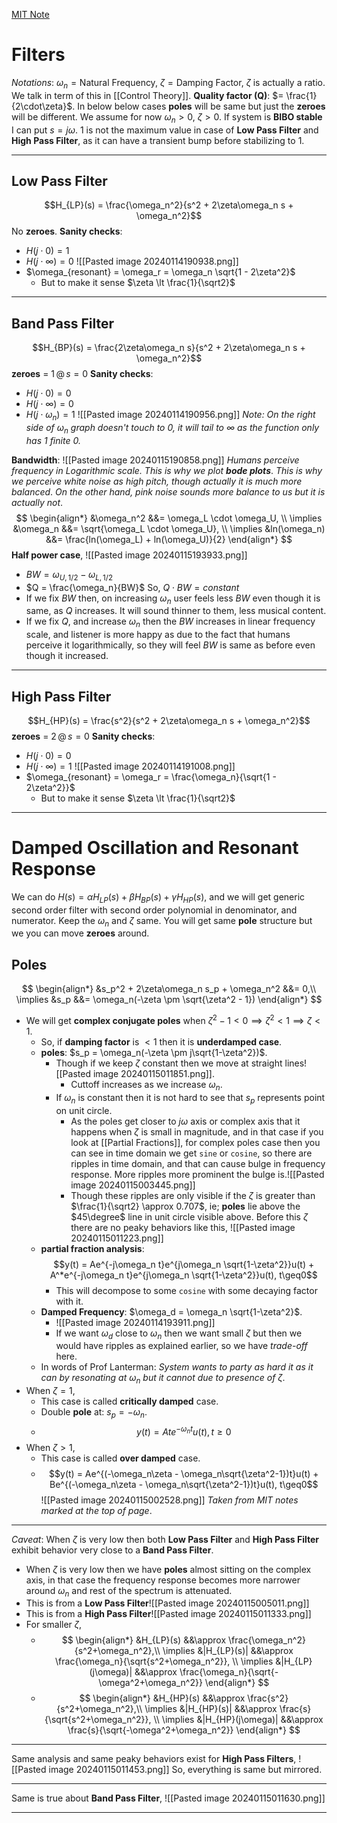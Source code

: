 [MIT Note](https://web.mit.edu/2.14/www/Handouts/PoleZero.pdf)
# Filters

*Notations*: $\omega_n = \text{Natural Frequency}$, $\zeta = \text{Damping Factor}$,
$\zeta$ is actually a ratio. We talk in term of this in [[Control Theory]].
**Quality factor (Q)**: $= \frac{1}{2\cdot\zeta}$.
In below below cases **poles** will be same but just the **zeroes** will be different.
We assume for now $\omega_n \gt 0$, $\zeta \gt 0$.
If system is **BIBO stable** I can put $s = j\omega$.
$1$ is not the maximum value in case of **Low Pass Filter** and **High Pass Filter**, as it can have a transient bump before stabilizing to $1$. 
***
## Low Pass Filter
$$H_{LP}(s) = \frac{\omega_n^2}{s^2 + 2\zeta\omega_n s + \omega_n^2}$$
No **zeroes**.
**Sanity checks**:
- $H(j\cdot 0) = 1$
- $H(j\cdot \infty) = 0$
![[Pasted image 20240114190938.png]]
- $\omega_{resonant} = \omega_r = \omega_n \sqrt{1 - 2\zeta^2}$
	- But to make it sense $\zeta \lt \frac{1}{\sqrt2}$
***
## Band Pass Filter
$$H_{BP}(s) = \frac{2\zeta\omega_n s}{s^2 + 2\zeta\omega_n s + \omega_n^2}$$
**zeroes** = $1 \, @ \, s = 0$
**Sanity checks**:
- $H(j\cdot 0) = 0$
- $H(j\cdot \infty) = 0$
- $H(j \cdot \omega_n) = 1$
![[Pasted image 20240114190956.png]]
*Note: On the right side of $\omega_n$ graph doesn't touch to $0$, it will tail to $\infty$ as the function only has $1$ finite $0$.*

**Bandwidth**:
![[Pasted image 20240115190858.png]]
*Humans perceive frequency in Logarithmic scale. This is why we plot **bode plots***. *This is why we perceive white noise as high pitch, though actually it is much more balanced*. *On the other hand, pink noise sounds more balance to us but it is actually not*.
$$
\begin{align*}
&\omega_n^2 &&= \omega_L \cdot \omega_U, \\
\implies &\omega_n &&= \sqrt{\omega_L \cdot \omega_U}, \\
\implies &ln(\omega_n) &&= \frac{ln(\omega_L) + ln(\omega_U)}{2}
\end{align*}
$$
**Half power case**, ![[Pasted image 20240115193933.png]]
- $BW = \omega_{U, 1/2} - \omega_{L, 1/2}$
- $Q = \frac{\omega_n}{BW}$
So, $Q \cdot BW = constant$
- If we fix $BW$ then, on increasing $\omega_n$ user feels less $BW$ even though it is same, as $Q$ increases. It will sound thinner to them, less musical content.
- If we fix $Q$, and increase $\omega_n$ then the $BW$ increases in linear frequency scale, and listener is more happy as due to the fact that humans perceive it logarithmically, so they will feel $BW$ is same as before even though it increased.
***
## High Pass Filter
$$H_{HP}(s) = \frac{s^2}{s^2 + 2\zeta\omega_n s + \omega_n^2}$$
**zeroes** = $2 \, @ \, s = 0$
**Sanity checks**:
- $H(j\cdot 0) = 0$
- $H(j\cdot \infty) = 1$
![[Pasted image 20240114191008.png]]
- $\omega_{resonant} = \omega_r = \frac{\omega_n}{\sqrt{1 - 2\zeta^2}}$
	- But to make it sense $\zeta \lt \frac{1}{\sqrt2}$
***
# Damped Oscillation and Resonant Response

We can do $H(s) = \alpha H_{LP}(s) + \beta H_{BP}(s) + \gamma H_{HP}(s)$, and we will get generic second order filter with second order polynomial in denominator, and numerator.
Keep the $\omega_n$ and $\zeta$ same. You will get same **pole** structure but we you can move **zeroes** around.

## Poles
$$
\begin{align*}
&s_p^2 + 2\zeta\omega_n s_p + \omega_n^2 &&= 0,\\
\implies &s_p &&= \omega_n(-\zeta \pm \sqrt{\zeta^2 - 1})
\end{align*}
$$
- We will get **complex conjugate poles** when $\zeta^2 - 1 \lt 0 \implies \zeta^2 \lt 1 \implies \zeta \lt 1$.
	- So, if **damping factor** is $\lt 1$ then it is **underdamped case**.
	- **poles**: $s_p = \omega_n(-\zeta \pm j\sqrt{1-\zeta^2})$.
		- Though if we keep $\zeta$ constant then we move at straight lines![[Pasted image 20240115011851.png]].
			- Cuttoff increases as we increase $\omega_n$.
		-  If $\omega_n$ is constant then it is not hard to see that $s_p$ represents point on unit circle.
			- As the poles get closer to $j\omega$ axis or complex axis that it happens when $\zeta$ is small in magnitude, and in that case if you look at [[Partial Fractions]], for complex poles case then you can see in time domain we get `sine` or `cosine`, so there are ripples in time domain, and that can cause bulge in frequency response. More ripples more prominent the bulge is.![[Pasted image 20240115003445.png]]
			- Though these ripples are only visible if the $\zeta$ is greater than $\frac{1}{\sqrt2} \approx 0.707$, ie; **poles** lie above the $45\degree$ line in unit circle visible above. Before this $\zeta$ there are no peaky behaviors like this, ![[Pasted image 20240115011223.png]]
	- **partial fraction analysis**: $$y(t) = Ae^{-j\omega_n t}e^{j\omega_n \sqrt{1-\zeta^2}}u(t) + A^*e^{-j\omega_n t}e^{j\omega_n \sqrt{1-\zeta^2}}u(t), t\geq0$$
		- This will decompose to some `cosine` with some decaying factor with it.
	- **Damped Frequency**: $\omega_d = \omega_n \sqrt{1-\zeta^2}$.
		- ![[Pasted image 20240114193911.png]]
		- If we want $\omega_d$ close to $\omega_n$ then we want small $\zeta$ but then we would have ripples as explained earlier, so we have *trade-off* here.
	- In words of Prof Lanterman: *System wants to party as hard it as it can by resonating at $\omega_n$ but it cannot due to presence of $\zeta$*.
- When $\zeta = 1$,
	- This case is called **critically damped** case.
	- Double **pole** at: $s_p = -\omega_n$.
	- $$y(t) = Ate^{-\omega_nt}u(t), t\geq0$$
- When $\zeta \gt 1$,
	- This case is called **over damped** case.
	- $$y(t) = Ae^{(-\omega_n\zeta - \omega_n\sqrt{\zeta^2-1})t}u(t) + Be^{(-\omega_n\zeta - \omega_n\sqrt{\zeta^2-1})t}u(t), t\geq0$$
![[Pasted image 20240115002528.png]]
*Taken from MIT notes marked at the top of page*.
***
*Caveat*: When $\zeta$ is very low then both **Low Pass Filter** and **High Pass Filter** exhibit behavior very close to a **Band Pass Filter**. 
- When $\zeta$ is very low then we have **poles** almost sitting on the complex axis, in that case the frequency response becomes more narrower around $\omega_n$ and rest of the spectrum is attenuated.
- This is from a **Low Pass Filter**![[Pasted image 20240115005011.png]]
- This is from a **High Pass Filter**![[Pasted image 20240115011333.png]]
- For smaller $\zeta$,
	- $$
	  \begin{align*}
	  &H_{LP}(s) &&\approx \frac{\omega_n^2}{s^2+\omega_n^2},\\
	  \implies &|H_{LP}(s)| &&\approx \frac{\omega_n}{\sqrt{s^2+\omega_n^2}}, \\
	  \implies &|H_{LP}(j\omega)| &&\approx \frac{\omega_n}{\sqrt{-\omega^2+\omega_n^2}}
	  \end{align*}
	  $$
	- $$
	  \begin{align*}
	  &H_{HP}(s) &&\approx \frac{s^2}{s^2+\omega_n^2},\\
	  \implies &|H_{HP}(s)| &&\approx \frac{s}{\sqrt{s^2+\omega_n^2}}, \\
	  \implies &|H_{HP}(j\omega)| &&\approx \frac{s}{\sqrt{-\omega^2+\omega_n^2}}
	  \end{align*}
	  $$
***
Same analysis and same peaky behaviors exist for **High Pass Filters**, ![[Pasted image 20240115011453.png]]
So, everything is same but mirrored.
***
Same is true about **Band Pass Filter**, ![[Pasted image 20240115011630.png]]
***




